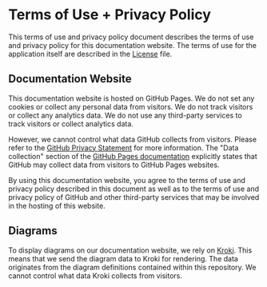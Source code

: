 # Terms of Use + Privacy Policy

This terms of use and privacy policy document describes the terms of use and privacy policy for this documentation website. The terms of use for the application itself are described in the [License](license.md) file.

## Documentation Website

This documentation website is hosted on GitHub Pages. We do not set any cookies or collect any personal data from visitors. We do not track visitors or collect any analytics data. We do not use any third-party services to track visitors or collect analytics data.

However, we cannot control what data GitHub collects from visitors. Please refer to the [GitHub Privacy Statement](https://docs.github.com/en/site-policy/privacy-policies/github-general-privacy-statement) for more information. The "Data collection" section of the [GitHub Pages documentation](https://docs.github.com/en/pages/getting-started-with-github-pages/about-github-pages#data-collection) explicitly states that GitHub may collect data from visitors to GitHub Pages websites.

By using this documentation website, you agree to the terms of use and privacy policy described in this document as well as to the terms of use and privacy policy of GitHub and other third-party services that may be involved in the hosting of this website.

## Diagrams

To display diagrams on our documentation website, we rely on [Kroki](https://kroki.io). This means that we send the diagram data to Kroki for rendering. The data originates from the diagram definitions contained within this repository. We cannot control what data Kroki collects from visitors.
